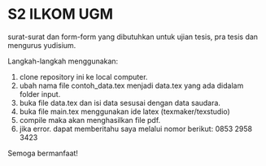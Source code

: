 # S2 ILKOM UGM
surat-surat dan form-form yang dibutuhkan untuk ujian tesis, pra tesis dan mengurus yudisium.

Langkah-langkah menggunakan:
1. clone repository ini ke local computer.
2. ubah nama file contoh_data.tex menjadi data.tex yang ada didalam folder input.
3. buka file data.tex dan isi data sesusai dengan data saudara.
4. buka file main.tex menggunakan ide latex (texmaker/texstudio)
5. compile maka akan menghasilkan file pdf.
6. jika error. dapat memberitahu saya melalui nomor berikut: 0853 2958 3423

Semoga bermanfaat!
